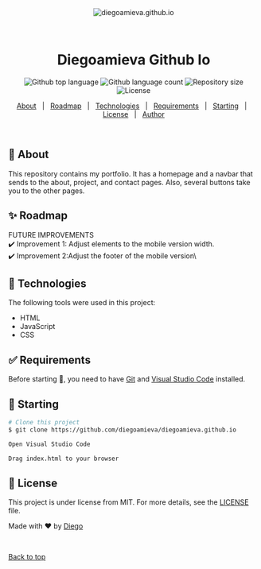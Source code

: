 <div align="center" id="top"> 
  <img src="./.github/app.gif" alt="diegoamieva.github.io" />

  &#xa0;

  <!-- <a href="https://diegoamievagithubio.netlify.app">Demo</a> -->
</div>

<h1 align="center">Diegoamieva Github Io</h1>

<p align="center">
  <img alt="Github top language" src="https://img.shields.io/github/languages/top/diegoamieva/diegoamieva.github.io?color=56BEB8">

  <img alt="Github language count" src="https://img.shields.io/github/languages/count/diegoamieva/diegoamieva.github.io?color=56BEB8">

  <img alt="Repository size" src="https://img.shields.io/github/repo-size/diegoamieva/diegoamieva.github.io?color=56BEB8">

  <img alt="License" src="https://img.shields.io/github/license/diegoamieva/diegoamieva.github.io?color=56BEB8">

  <!-- <img alt="Github issues" src="https://img.shields.io/github/issues/diegoamieva/diegoamieva-github-io?color=56BEB8" /> -->

  <!-- <img alt="Github forks" src="https://img.shields.io/github/forks/diegoamieva/diegoamieva-github-io?color=56BEB8" /> -->

  <!-- <img alt="Github stars" src="https://img.shields.io/github/stars/diegoamieva/diegoamieva-github-io?color=56BEB8" /> -->
</p>

<!-- Status -->

<!-- <h4 align="center"> 
	🚧  Diegoamieva Github Io 🚀 Under construction...  🚧
</h4> 

<hr> -->

<p align="center">
  <a href="#dart-about">About</a> &#xa0; | &#xa0; 
  <a href="#sparkles-roadmap">Roadmap</a> &#xa0; | &#xa0;
  <a href="#rocket-technologies">Technologies</a> &#xa0; | &#xa0;
  <a href="#white_check_mark-requirements">Requirements</a> &#xa0; | &#xa0;
  <a href="#checkered_flag-starting">Starting</a> &#xa0; | &#xa0;
  <a href="#memo-license">License</a> &#xa0; | &#xa0;
  <a href="https://github.com/diegoamieva" target="_blank">Author</a>
</p>

<br>

## :dart: About ##

This repository contains my portfolio. It has a homepage and a navbar that sends to the about, project, and contact pages. Also, several buttons take you to the other pages.

## :sparkles: Roadmap ##

FUTURE IMPROVEMENTS\
:heavy_check_mark: Improvement 1: Adjust elements to the mobile version width.\
:heavy_check_mark: Improvement 2:Adjust the footer of the mobile version\

## :rocket: Technologies ##

The following tools were used in this project:

- HTML
- JavaScript
- CSS

## :white_check_mark: Requirements ##

Before starting :checkered_flag:, you need to have [Git](https://git-scm.com) and [Visual Studio Code](https://code.visualstudio.com) installed.

## :checkered_flag: Starting ##

```bash
# Clone this project
$ git clone https://github.com/diegoamieva/diegoamieva.github.io

Open Visual Studio Code

Drag index.html to your browser
```

## :memo: License ##

This project is under license from MIT. For more details, see the [LICENSE](LICENSE.md) file.


Made with :heart: by <a href="https://github.com/diegoamieva" target="_blank">Diego</a>

&#xa0;

<a href="#top">Back to top</a>

